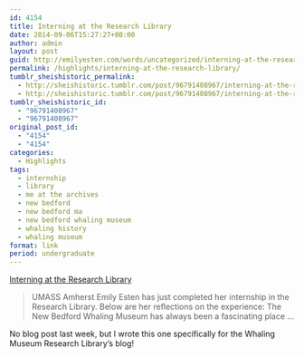 ```yaml
---
id: 4154
title: Interning at the Research Library
date: 2014-09-06T15:27:27+00:00
author: admin
layout: post
guid: http://emilyesten.com/words/uncategorized/interning-at-the-research-library/
permalink: /highlights/interning-at-the-research-library/
tumblr_sheishistoric_permalink:
  - http://sheishistoric.tumblr.com/post/96791408967/interning-at-the-research-library
  - http://sheishistoric.tumblr.com/post/96791408967/interning-at-the-research-library
tumblr_sheishistoric_id:
  - "96791408967"
  - "96791408967"
original_post_id:
  - "4154"
  - "4154"
categories:
  - Highlights
tags:
  - internship
  - library
  - me at the archives
  - new bedford
  - new bedford ma
  - new bedford whaling museum
  - whaling history
  - whaling museum
format: link
period: undergraduate
---
```

[Interning at the Research Library](http://t.co/27fPQLh35l)

<div class="link_description">
  <blockquote class="link_og_blockquote">
    <p>
      UMASS Amherst Emily Esten has just completed her internship in the Research Library. Below are her reflections on the experience: The New Bedford Whaling Museum has always been a fascinating place &hellip;
    </p>
  </blockquote>

  <p>
    No blog post last week, but I wrote this one specifically for the Whaling Museum Research Library&rsquo;s blog!
  </p>
</div>
